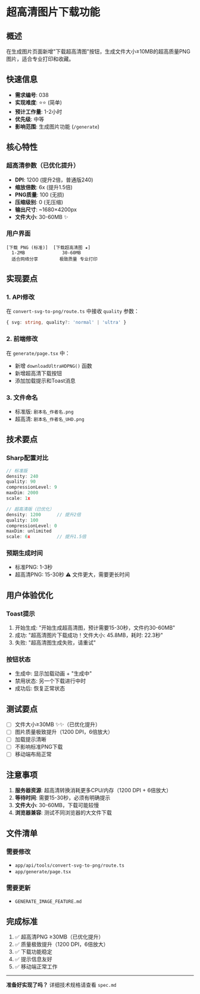 # 超高清图片下载功能

## 概述

在生成图片页面新增"下载超高清图"按钮，生成文件大小≥10MB的超高质量PNG图片，适合专业打印和收藏。

## 快速信息

- **需求编号**: 038
- **实现难度**: ⭐⭐ (简单)
- **预计工作量**: 1-2小时
- **优先级**: 中等
- **影响范围**: 生成图片功能 (`/generate`)

## 核心特性

### 超高清参数（已优化提升）
- **DPI**: 1200 (提升2倍，普通版240)
- **缩放倍数**: 6x (提升1.5倍)
- **PNG质量**: 100 (无损)
- **压缩级别**: 0 (无压缩)
- **输出尺寸**: ~1680×4200px
- **文件大小**: 30-60MB ✨

### 用户界面
```
[下载 PNG (标准)]  [下载超高清图 ★]
  1-2MB              30-60MB
  适合网络分享        极致质量 专业打印
```

## 实现要点

### 1. API修改
在 `convert-svg-to-png/route.ts` 中接收 `quality` 参数：
```typescript
{ svg: string, quality?: 'normal' | 'ultra' }
```

### 2. 前端修改
在 `generate/page.tsx` 中：
- 新增 `downloadUltraHDPNG()` 函数
- 新增超高清下载按钮
- 添加加载提示和Toast消息

### 3. 文件命名
- 标准版: `剧本名_作者名.png`
- 超高清: `剧本名_作者名_UHD.png`

## 技术要点

### Sharp配置对比
```typescript
// 标准版
density: 240
quality: 90
compressionLevel: 9
maxDim: 2000
scale: 1x

// 超高清版（已优化）
density: 1200      // 提升2倍
quality: 100
compressionLevel: 0
maxDim: unlimited
scale: 6x          // 提升1.5倍
```

### 预期生成时间
- 标准PNG: 1-3秒
- 超高清PNG: 15-30秒 ⚠️ 文件更大，需要更长时间

## 用户体验优化

### Toast提示
1. 开始生成: "开始生成超高清图，预计需要15-30秒，文件约30-60MB"
2. 成功: "超高清图片下载成功！文件大小: 45.8MB，耗时: 22.3秒"
3. 失败: "超高清图生成失败，请重试"

### 按钮状态
- 生成中: 显示加载动画 + "生成中"
- 禁用状态: 另一个下载进行中时
- 成功后: 恢复正常状态

## 测试要点

- [ ] 文件大小≥30MB ✨✨（已优化提升）
- [ ] 图片质量极致提升（1200 DPI，6倍放大）
- [ ] 加载提示清晰
- [ ] 不影响标准PNG下载
- [ ] 移动端布局正常

## 注意事项

1. **服务器资源**: 超高清转换消耗更多CPU/内存（1200 DPI + 6倍放大）
2. **等待时间**: 需要15-30秒，必须有明确提示
3. **文件大小**: 30-60MB，下载可能较慢
4. **浏览器兼容**: 测试不同浏览器的大文件下载

## 文件清单

### 需要修改
- `app/api/tools/convert-svg-to-png/route.ts`
- `app/generate/page.tsx`

### 需要更新
- `GENERATE_IMAGE_FEATURE.md`

## 完成标准

1. ✅ 超高清PNG ≥30MB（已优化提升）
2. ✅ 质量极致提升（1200 DPI，6倍放大）
3. ✅ 下载功能稳定
4. ✅ 提示信息友好
5. ✅ 移动端正常工作

---

**准备好实现了吗？** 详细技术规格请查看 `spec.md`

